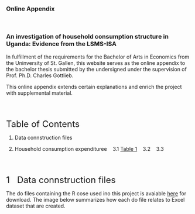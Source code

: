 ### Online Appendix 
<br /> 

### An investigation of household consumption structure in Uganda: Evidence from the LSMS-ISA

In fulfillment of the requirements for the Bachelor of Arts in Economics from the Uninversity of St. Gallen, this website serves as the online appendix to the bachelor thesis submitted by the undersigned under the supervision of Prof. Ph.D. Charles Gottlieb.


This online appendix extends certain explanations and enrich the project with supplemental material. 

<br>
<br>

<font size="5">Table of Contents</font>  <br>

1. Data connstruction files <br>


2. Household consumption expendituree
&nbsp;&nbsp;&nbsp;3.1 [Table 1](#theory3.1)
&nbsp;&nbsp;&nbsp;3.2 
&nbsp;&nbsp;&nbsp;3.3 

<br>
<br>

<font size="5">1&nbsp;&nbsp; Data connstruction files</font> 

The do files containing the R cose used ino this project is avaiable [here](https://drive.switch.ch/index.php/s/2vcp5npHib4q01Y) for download. The image below summarizes how each do file relates to Excel dataset that are created.  
  
